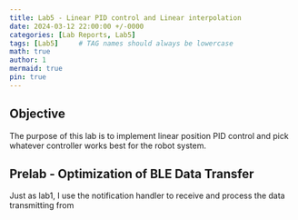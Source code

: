 ```yaml
---
title: Lab5 - Linear PID control and Linear interpolation
date: 2024-03-12 22:00:00 +/-0000
categories: [Lab Reports, Lab5]
tags: [Lab5]     # TAG names should always be lowercase
math: true
author: 1
mermaid: true
pin: true
---
```


## Objective

The purpose of this lab is to implement linear position PID control and pick whatever controller works best for the robot system.

## Prelab - Optimization of BLE Data Transfer

Just as lab1, I use the notification handler to receive and process the data transmitting from 

